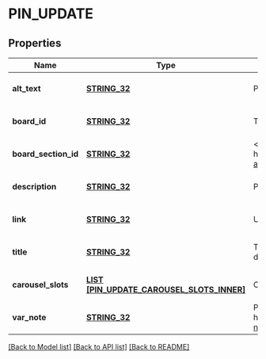 # PIN_UPDATE

## Properties
Name | Type | Description | Notes
------------ | ------------- | ------------- | -------------
**alt_text** | [**STRING_32**](STRING_32.md) | Pin&#39;s alternative text. | [optional] [default to null]
**board_id** | [**STRING_32**](STRING_32.md) | The id of the board to move the Pin onto. | [optional] [default to null]
**board_section_id** | [**STRING_32**](STRING_32.md) | &lt;a href&#x3D;\&quot;https://help.pinterest.com/en/article/create-a-board-section\&quot;&gt;Board section&lt;/a&gt; ID. | [optional] [default to null]
**description** | [**STRING_32**](STRING_32.md) | Pin description - 800 characters maximum. | [optional] [default to null]
**link** | [**STRING_32**](STRING_32.md) | URL viewer is taken to when they click pin. | [optional] [default to null]
**title** | [**STRING_32**](STRING_32.md) | The native pin title that creators explicitly prefer to display. | [optional] [default to null]
**carousel_slots** | [**LIST [PIN_UPDATE_CAROUSEL_SLOTS_INNER]**](PinUpdate_carousel_slots_inner.md) | Carousel Pin slots data. | [optional] [default to null]
**var_note** | [**STRING_32**](STRING_32.md) | Private note for this Pin. &lt;a href&#x3D;\&quot;https://help.pinterest.com/en/article/add-notes-to-your-pins\&quot;&gt;Learn more&lt;/a&gt;. | [optional] [default to null]

[[Back to Model list]](../README.md#documentation-for-models) [[Back to API list]](../README.md#documentation-for-api-endpoints) [[Back to README]](../README.md)


